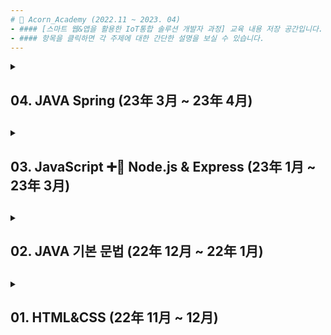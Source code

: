 ```yaml
---
# 📌 Acorn_Academy (2022.11 ~ 2023. 04)
- #### [스마트 웹&앱을 활용한 IoT통합 솔루션 개발자 과정] 교육 내용 저장 공간입니다.
- #### 항목을 클릭하면 각 주제에 대한 간단한 설명을 보실 수 있습니다.
---
```

<details>
<summary>
<h2> 04. JAVA Spring (23年 3月 ~ 23年 4月)<h2>
</summary>

#### 📁 2_ JAVA
내용입력내용입력
<br><br><br><br><br>  
</details>

<details>
<summary>
<h2> 03. JavaScript ➕🟰 Node.js & Express (23年 1月 ~ 23年 3月)<h2>
</summary>

#### 📁 2_ JAVA
내용입력내용입력
<br><br><br><br><br>  
</details>


<details>
<summary>
<h2> 02. JAVA 기본 문법 (22年 12月 ~ 22年 1月)<h2>
</summary>

#### 📁 2_ JAVA
내용입력내용입력
<br><br><br><br><br>  
</details>


<details>
<summary>
<h2> 01. HTML&CSS (22年 11月 ~ 12月)<h2>
</summary>

#### 📁 01_HTML&CSS 
메모장으로 작성하는 .html부터 시작하여 HTML과 CSS의 기본적인 개념과 기능에 대한 전반적인 학습을 하였습니다.
<br><br><br><br><br>  
</details>

<!--

<details>
<summary>
<h2> 03. [책] Express.js로 게시판 만들기<h2>
</summary>

#### 📁 03_Board_by_Express
<p align="center">
  <img src="https://user-images.githubusercontent.com/118149752/222939294-5d60391a-3cdf-4f87-90d7-fe9e7d07bd96.png">
</p>

- Express.js를 이용한 기초적인 게시판 구현에 대해 다룬 책입니다.  
- Express.js에서 MVC패턴을 어떤 구조로 설계하는지에 대해 참고할 수 있었고,  
 구체적인 CRUD기능은 책에서 제시한 코드를 따르기보다 직접 고민하여 구현해보는 것을 목표로 하였습니다.
 <br><br><br><br><br>
</details>

<!--ㅇㅇㅇㅇㅇㅇㅇㅇㅇㅇㅇㅇㅇㅇㅇㅇㅇㅇㅇㅇㅇㅇㅇㅇㅇㅇㅇㅇ 

-->
